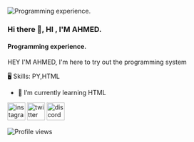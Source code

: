 ![Programming experience.](https://pbs.twimg.com/media/DhMmMeBW0AAk8BQ?format=jpg&name=large)

### Hi there 👋, HI , I'M AHMED.
#### Programming experience.

HEY I'M AHMED, 
I'm here to try out the programming system

🖥 Skills: PY,HTML

- 🌱 I’m currently learning HTML 


[<img src='https://cdn.jsdelivr.net/npm/simple-icons@3.0.1/icons/instagram.svg' alt='instagram' height='40'>](https://www.instagram.com/ifkhrx/)  [<img src='https://cdn.jsdelivr.net/npm/simple-icons@3.0.1/icons/twitter.svg' alt='twitter' height='40'>](https://twitter.com/ignp)  [<img src='https://cdn.jsdelivr.net/npm/simple-icons@3.0.1/icons/discord.svg' alt='discord' height='40'>](https://discord.com/users/802758422960799745)  

![Profile views](https://gpvc.arturio.dev/0fn)  
